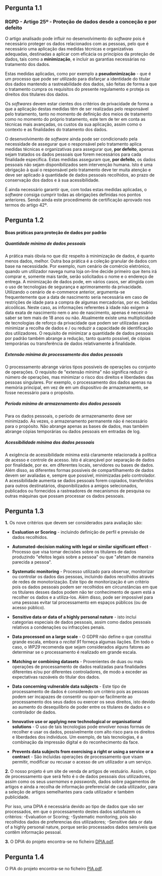 ## Pergunta 1.1
### RGPD - Artigo 25º - Proteção de dados desde a conceção e por defeito

O artigo analisado pode influir no desenvolvimento do *software* pois é necessário proteger os dados relacionados com as pessoas, pelo que é necessário uma aplicação das medidas técnicas e organizativas adequadas, destinadas a aplicar com eficácia os princípios da proteção de dados, tais como a **minimização**, e incluir as garantias necessárias no tratamento dos dados.

Estas medidas aplicadas, como por exemplo a **pseudonimização** - que é um processo que pode ser utilizado para disfarçar a identidade do titular dos dados mantendo a rastreabilidade dos dados, são feitas de forma a que o tratamento cumpra os requisitos do presente regulamento e proteja os direitos dos titulares dos dados.

Os *softwares* devem estar cientes dos critérios de privacidade de forma a que a aplicação destas medidas têm de ser realizadas pelo responsável pelo tratamento, tanto no momento de definição dos meios de tratamento como no momento do próprio tratamento, este tem de ter em conta as técnicas mais avançadas, os custos da sua aplicação, assim como o contexto e as finalidades do tratamento dos dados.

O desenvolvimento de *software* ainda pode ser condicionado pela necessidade de assegurar que o responsável pelo tratamento aplica medidas técnicas e organizativas para assegurar que, **por defeito**, apenas sejam tratados os dados pessoais que forem necessários para cada finalidade específica.
Estas medidas asseguram que, **por defeito**, os dados pessoais não sejam disponibilizados sem intervenção humana.
Isto é uma obrigação à qual o responsável pelo tratamento deve ter muita atenção e deve ser aplicado à quantidade de dados pessoais recolhidos, ao prazo de conservação dos dados e à sua acessibilidade. 

É ainda necessário garantir que, com todas estas medidas aplicadas, o *software* consiga cumprir todas as obrigações definidas nos pontos anteriores. Sendo ainda este procedimento de certificação aprovado nos termos do artigo 42º. 

## Pergunta 1.2
#### Boas práticas para proteção de dados por padrão

##### Quantidade mínima de dados pessoais 

A prática mais óbvia no que diz respeito à minimização de dados, é quanto menos dados, melhor. Outra boa prática é a coleção granular de dados com base na necessidade. Por exemplo, num cenário de comércio eletrónico, quando um utilizador navega numa loja on-line decide primeiro que itens irá comprar e, somente mais tarde, serão solicitados o nome e o endereço de entrega. A minimização de dados pode, em vários casos, ser atingida com o uso de tecnologias de segurança e aprimoramento da privacidade. Utilizando o cenário de e-commerce anterior, argumenta-se frequentemente que a data de nascimento seria necessária em caso de restrições de idade para a compra de algumas mercadorias, por ex. bebidas alcoólicas. Neste caso, as informações referentes à idade não exigem a data exata de nascimento nem o ano de nascimento, apenas é necessário saber se tem mais de 18 anos ou não. Atualmente existe uma multiplicidade de tecnologias de reforço da privacidade que podem ser utilizadas para minimizar a recolha de dados e / ou reduzir a capacidade de identificação dos utilizadores. O requisito de minimizar a quantidade de dados pessoais por padrão também abrange a redução, tanto quanto possível, de cópias temporárias ou transferência de dados relativamente à finalidade.

##### Extensão mínima do processamento dos dados pessoais

O processamento abrange vários tipos possíveis de operações ou conjunto de operações. O requisito de "extensão mínima" não significa reduzir o número de operações, mas minimizar o risco dos direitos e liberdades das pessoas singulares. Por exemplo, o processamento dos dados apenas na memória principal, em vez de em um dispositivo de armazenamento, se fosse necessário para o propósito. 

##### Período mínimo de armazenamento dos dados pessoais

Para os dados pessoais, o período de armazenamento deve ser minimizado. Às vezes, o armazenamento permanente não é necessário para o propósito. Não abrange apenas as bases de dados, mas também abrange cópias temporárias ou dados pessoais em entradas de log.

##### Acessibilidade mínima dos dados pessoais

A exigência de acessibilidade mínima está claramente relacionada à política de acesso e controle de acesso. Isto é alcançável por separação de dados por finalidade, por ex. em diferentes locais, servidores ou bases de dados. Além disso, as diferentes formas possíveis de compartilhamento de dados devem ser avaliadas e, sempre que possível, minimizadas pelo controlador. A acessibilidade aumenta se dados pessoais forem copiados, transferidos para outros destinatários, disponibilizados a amigos selecionados, publicados ou fornecidos a rastreadores de mecanismos de pesquisa ou outras máquinas que possam processar os dados pessoais.


## Pergunta 1.3
**1.** 
Os nove critérios que devem ser considerados para avaliação são:
- **Evaluation or Scoring** - incluindo definição de perfil e previsão de dados recolhidos.

- **Automated-decision making with legal or similar significant effect** - Processo que visa tomar decisões sobre os titulares de dados produzindo "efeitos legais sobre a pessoa" ou que "afetam de maneira parecida a pessoa".
- **Systematic monitoring** - Processo utilizado para observar, monitorizar ou controlar os dados das pessoas, incluindo dados recolhidos através de redes de monotorização. Este tipo de monitorização é um critério pois os dados pessoais podem ser recolhidos em circunstâncias em que os titulares desses dados podem não ter conhecimento de quem está a recolher os dados e a utiliza-los. Além disso, pode ser impossível para uma pessoas evitar tal processamento em espaços públicos (ou de acesso público).
- **Sensitive data or data of a highly personal nature** - isto inclui categorias especiais de dados pessoais, assim como dados pessoais relativos a condenações ou infracções penais.
- **Data processed on a large scale** - O GDPR não define o que constitui grande escala, embora o *recital 91* forneça algumas ilações. Em todo o caso, o *WP29* recomenda que sejam considerados alguns fatores ao determinar se o processamento é realizado em grande escala.
- **Matching or combining datasets** - Provenientes de duas ou mais operações de processamento de dados realizadas para finalidades diferentes e/ou por diferentes controladores, de modo a exceder as expectativas razoáveis do titular dos dados.
- **Data concerning vulnerable data subjects** - Este tipo de processamento de dados é consideredo um critério pois as pessoas podem ser incapazes de consentir ou opor-se facilmente ao processamento dos seus dados ou exercer os seus direitos, isto devido ao aumento do desequilíbrio de poder entre os titulares de dados e o controlador de dados.
- **Innovative use or applying new technological or organisational solutions** - O uso de tais tecnologias pode envolver novas formas de recolher e usar os dados, possivelmente com alto risco para os direitos e liberdades dos indivíduos. Um exemplo, de tais tecnologias, é a combinação da impressão digital e do reconhecimento da face.
- **Prevents data subjects from exercising a right or using a service or a contract** - São incluidas operações de processamento que visam permitir, modificar ou recusar o acesso de um utilizador a um serviço.

**2.** 
O nosso projeto é um site de venda de artigos de vestuário. Assim, o tipo de processamento que será feito é o de dados pessoais dos utilizadores, assim como os seus *usernames* e *passwords*, dados sobre pagamentos de artigos e ainda a recolha de informação preferencial de cada utilizador, para a seleção de artigos semelhantes para cada utilizador e também publicidade.

Por isso, uma DPIA é necessária devido ao tipo de dados que vão ser processados, em que o processamento destes dados satisfazem os critérios:
-Evaluation or Scoring;
-Systematic monitoring, pois são recolhidos dados de preferencias dos utilizadores;
-Sensitive data or data of a highly personal nature, porque serão processados dados sensíveis que contêm informação pessoal.


**3.**
O DPIA do projeto encontra-se no ficheiro [DPIA.pdf](https://github.com/uminho-miei-engseg-18-19/Grupo10/blob/master/aula7/DPIA.pdf).

## Pergunta 1.4
O PIA do projeto encontra-se no ficheiro [PIA.pdf](https://github.com/uminho-miei-engseg-18-19/Grupo10/blob/master/aula7/PIA.pdf).

